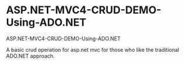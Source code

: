 # ASP.NET-MVC4-CRUD-DEMO-Using-ADO.NET
ASP.NET-MVC4-CRUD-DEMO-Using-ADO.NET

A basic crud operation for asp.net mvc for those who like the traditional ADO.NET approach.
